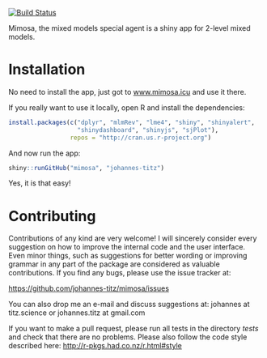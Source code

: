 
[![Build
Status](https://travis-ci.org/johannes-titz/mimosa.svg?branch=master)](https://travis-ci.org/johannes-titz/mimosa)

Mimosa, the mixed models special agent is a shiny app for 2-level mixed
models.

# Installation

No need to install the app, just got to www.mimosa.icu and use it there.

If you really want to use it locally, open R and install the
dependencies:

``` r
install.packages(c("dplyr", "mlmRev", "lme4", "shiny", "shinyalert",
                   "shinydashboard", "shinyjs", "sjPlot"),
                 repos = "http://cran.us.r-project.org")
```

And now run the app:

``` r
shiny::runGitHub("mimosa", "johannes-titz")
```

Yes, it is that easy\!

<!-- For an introduction to mimosa please check out [@Titz2020]. -->

# Contributing

Contributions of any kind are very welcome\! I will sincerely consider
every suggestion on how to improve the internal code and the user
interface. Even minor things, such as suggestions for better wording or
improving grammar in any part of the package are considered as valuable
contributions. If you find any bugs, please use the issue tracker at:

<https://github.com/johannes-titz/mimosa/issues>

You can also drop me an e-mail and discuss suggestions at: johannes at
titz.science or johannes.titz at gmail.com

If you want to make a pull request, please run all tests in the
directory *tests* and check that there are no problems. Please also
follow the code style described here:
<http://r-pkgs.had.co.nz/r.html#style>

<!-- # References -->

